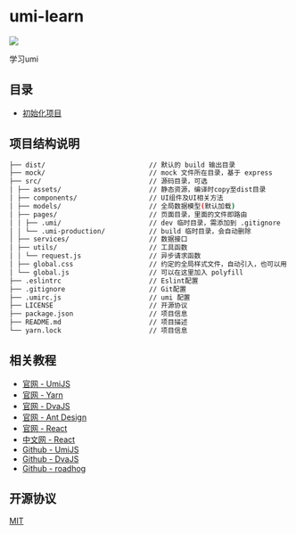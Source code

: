 # umi-learn

[![](https://img.shields.io/badge/umi-^1.0.0-blue.svg?style=flat-square)](https://github.com/facebook/react)

学习umi

## 目录

- [初始化项目](./docs/初始化项目.md)

## 项目结构说明

```bash
├── dist/                          // 默认的 build 输出目录
├── mock/                          // mock 文件所在目录，基于 express
├── src/                           // 源码目录，可选
│ ├── assets/                      // 静态资源，编译时copy至dist目录
│ ├── components/                  // UI组件及UI相关方法
│ ├── models/                      // 全局数据模型(默认加载)
│ ├── pages/                       // 页面目录，里面的文件即路由
│ │ ├── .umi/                      // dev 临时目录，需添加到 .gitignore
│ │ └── .umi-production/           // build 临时目录，会自动删除
│ ├── services/                    // 数据接口
│ ├── utils/                       // 工具函数
│ │ └── request.js                 // 异步请求函数
│ ├── global.css                   // 约定的全局样式文件，自动引入，也可以用 global.less
│ └── global.js                    // 可以在这里加入 polyfill
├── .eslintrc                      // Eslint配置
├── .gitignore                     // Git配置
├── .umirc.js                      // umi 配置
├── LICENSE                        // 开源协议
├── package.json                   // 项目信息
├── README.md                      // 项目描述
└── yarn.lock                      // 项目信息
```

## 相关教程

- [官网 - UmiJS](https://umijs.org/)
- [官网 - Yarn](https://yarnpkg.com/zh-Hans/)
- [官网 - DvaJS](https://dvajs.com/)
- [官网 - Ant Design](https://ant.design/index-cn/)
- [官网 - React](https://reactjs.org/)
- [中文网 - React](https://doc.react-china.org/)
- [Github - UmiJS](https://github.com/umijs/umi/)
- [Github - DvaJS](https://github.com/dvajs/dva/)
- [Github - roadhog](https://github.com/sorrycc/roadhog/)

## 开源协议

[MIT](https://tldrlegal.com/license/mit-license)
